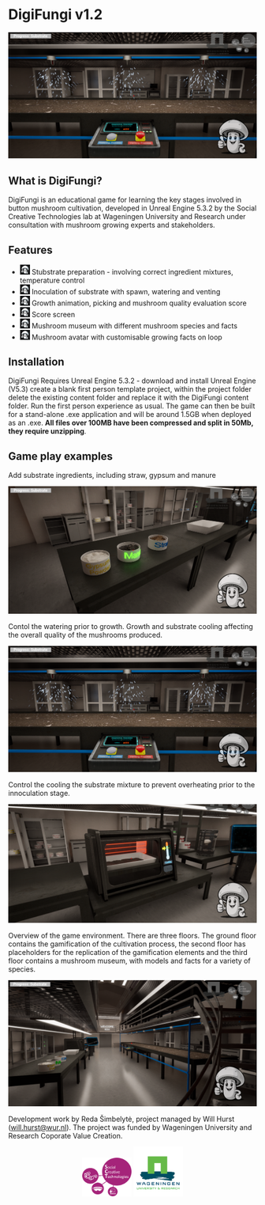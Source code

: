 # DigiFungi v1.2

![DigiFungi Visual Example](https://github.com/SCT-lab/DigiFungi/blob/main/images/Watering1.png)

## What is DigiFungi?
DigiFungi is an educational game for learning the key stages involved in button mushroom cultivation, developed in Unreal Engine 5.3.2 by the Social Creative Technologies lab at Wageningen University and Research under consultation with mushroom growing experts and stakeholders.

## Features
* <img src="https://github.com/SCT-lab/DigiFungi/blob/main/images/logo.png" width="20"> Stubstrate preparation - involving correct ingredient mixtures, temperature control
* <img src="https://github.com/SCT-lab/DigiFungi/blob/main/images/logo.png" width="20"> Inoculation of substrate with spawn, watering and venting
* <img src="https://github.com/SCT-lab/DigiFungi/blob/main/images/logo.png" width="20"> Growth animation, picking and mushroom quality evaluation score
* <img src="https://github.com/SCT-lab/DigiFungi/blob/main/images/logo.png" width="20"> Score screen
* <img src="https://github.com/SCT-lab/DigiFungi/blob/main/images/logo.png" width="20"> Mushroom museum with different mushroom species and facts
* <img src="https://github.com/SCT-lab/DigiFungi/blob/main/images/logo.png" width="20"> Mushroom avatar with customisable growing facts on loop

## Installation
DigiFungi Requires Unreal Engine 5.3.2 - download and install Unreal Engine (V5.3) create a blank first person template project, within the project folder delete the existing content folder and replace it with the DigiFungi content folder. Run the first person experience as usual. The game can then be built for a stand-alone .exe application and will be around 1.5GB when deployed as an .exe. **All files over 100MB have been compressed and split in 50Mb, they require unzipping**.

## Game play examples
Add substrate ingredients, including straw, gypsum and manure
<p align="center">
  <img src="https://github.com/SCT-lab/DigiFungi/blob/main/images/SubstrateMix.png" alt="DigiFungi Visual Example4" width="600">
</p>

Contol the watering prior to growth. Growth and substrate cooling affecting the overall quality of the mushrooms produced.
<p align="center">
  <img src="https://github.com/SCT-lab/DigiFungi/blob/main/images/Watering1.png" alt="DigiFungi Visual Example1" width="600">
</p>

Control the cooling the substrate mixture to prevent overheating prior to the innoculation stage.
<p align="center">
  <img src="https://github.com/SCT-lab/DigiFungi/blob/main/images/Cooling1.png" alt="DigiFungi Visual Example2" width="600">
</p>

Overview of the game environment. There are three floors. The ground floor contains the gamification of the cultivation process, the second floor has placeholders for the replication of the gamification elements and the third floor contains a mushroom museum, with models and facts for a variety of species.
<p align="center">
  <img src="https://github.com/SCT-lab/DigiFungi/blob/main/images/Scene.png" alt="DigiFungi Visual Example3" width="600">
</p>


Development work by Reda Šimbelytė, project managed by Will Hurst (will.hurst@wur.nl). The project was funded by Wageningen University and Research Coporate Value Creation.

<p align="center">
  <a href="https://www.linkedin.com/company/sct-lab"><img src="https://github.com/SCT-lab/DigiFungi/blob/main/images/SCT-WUR.png" alt="SCT Lab" width="100"></a>
  <a href="https://www.wur.nl/en.htm"><img src="https://github.com/SCT-lab/DigiFungi/blob/main/images/Wur-logo.png" alt="WUR" width="100"></a>
</p>







